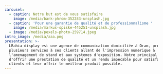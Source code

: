 ```yaml
---
carousel:
  - caption: Notre but est de vous satisfaire
    image: /media/bank-phrom-352283-unsplash.jpg
  - caption: 'Pour une garantie de qualité et de professionnalisme '
    image: /media/markus-spiske-445251-unsplash.jpg
  - image: /media/pexels-photo-259714.jpeg
intro_image: /media/aaa.png
presentation: >-
  LBahia display est une agence de communication domiciliée à Oran, proposant
  plusieurs services à ses clients allant de l'impression numerique à
  l'amenagement de stand et aux systemes d'exposition. Notre principal but et
  d'offrir une prestation de qualité et un rendu impecable pour satisfaire nos
  clients et leur offrir le meilleur produit possible.
---
```


